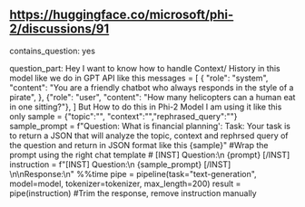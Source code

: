 ## https://huggingface.co/microsoft/phi-2/discussions/91

contains_question: yes

question_part: Hey I want to know how to handle Context/ History in this model like we do in GPT API like this messages = [ { "role": "system", "content": "You are a friendly chatbot who always responds in the style of a pirate", }, {"role": "user", "content": "How many helicopters can a human eat in one sitting?"}, ] But How to do this in Phi-2 Model I am using it like this only sample = {"topic":"", "context":"","rephrased_query":""} sample_prompt = f"Question: What is financial planning': Task: Your task is to return a JSON that will analyze the topic, context and rephrsed query of the question and return in JSON format like this {sample}" #Wrap the prompt using the right chat template # [INST] Question:\n {prompt} [/INST] instruction = f"[INST] Question:\n {sample_prompt} [/INST] \n\nResponse:\n"  %%time pipe = pipeline(task="text-generation", model=model, tokenizer=tokenizer, max_length=200) result = pipe(instruction) #Trim the response, remove instruction manually